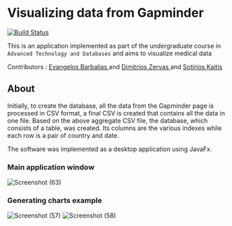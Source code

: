 # Visualizing data from Gapminder

[![Build Status](https://www.travis-ci.com/vaggelisbarb/HealthData-Visualization.svg?branch=main)](https://www.travis-ci.com/vaggelisbarb/HealthData-Visualization)

This is an application implemented as part of the undergraduate course in `Advanced Technology and Databases` and aims to visualize medical data

Contributors : 
<a href="https://github.com/vaggelisbarb">
    Evangelos Barbalias
</a> and <a href="https://github.com/dimitriszrv">
    Dimitrios Zervas
</a> and <a href="https://github.com/sotirisks">
    Sotirios Kaitis
</a>

## About

Initially, to create the database, all the data from the Gapminder page is processed in CSV format, a final CSV is created that contains all the data in one file. Based on the above aggregate CSV file, the database, which consists of a table, was created. Its columns are the various indexes while each row is a pair of country and date.

The software was implemented as a desktop application using JavaFx.

### Main application window
![Screenshot (63)](https://user-images.githubusercontent.com/17185057/119829496-96bd7700-befb-11eb-8479-9a357ae2ee5b.png)


### Generating charts example
![Screenshot (57)](https://user-images.githubusercontent.com/17185057/119829594-b0f75500-befb-11eb-81e3-4275fbd0f3f5.png)
![Screenshot (58)](https://user-images.githubusercontent.com/17185057/119829606-b2c11880-befb-11eb-9664-7cdca34bf718.png)

